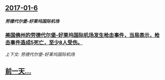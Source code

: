 ## [2017-01-6](/news/2017/01/6/index.md)

##### 劳德代尔堡-好莱坞国际机场
### [美国佛州的劳德代尔堡-好莱坞国际机场发生枪击事件，当局表示，枪击事件造成5死亡，至少8人受伤。 ](/news/2017/01/6/美国佛州的劳德代尔堡-好莱坞国际机场发生枪击事件-当局表示-枪击事件造成5死亡-至少8人受伤.md)
_上下文: 劳德代尔堡-好莱坞国际机场_

## [前一天...](/news/2017/01/4/index.md)

